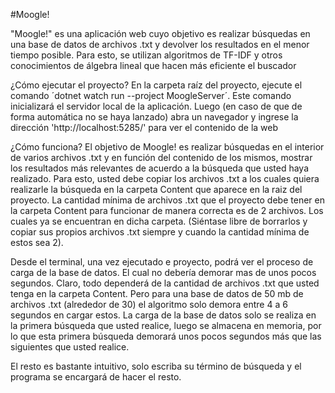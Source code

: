 #Moogle!

"Moogle!" es una aplicación web cuyo objetivo es realizar búsquedas en una base de 
datos de archivos .txt y devolver los resultados en el menor tiempo posible. Para esto, se 
utilizan algoritmos de TF-IDF y otros conocimientos de álgebra lineal que hacen más 
eficiente el buscador

¿Cómo ejecutar el proyecto?
En la carpeta raíz del proyecto, ejecute el comando ´dotnet watch run --project MoogleServer´. Este comando inicializará el servidor local de la aplicación. Luego (en caso de que de forma automática no se haya lanzado) abra un navegador y ingrese la dirección 'http://localhost:5285/' para ver el contenido de la web

¿Cómo funciona?
El objetivo de Moogle! es realizar búsquedas en el interior de varios archivos .txt y en función del contenido de los mismos, mostrar los resultados más relevantes de acuerdo a la búsqueda que usted haya realizado. Para esto, usted debe copiar los archivos .txt a los cuales quiera realizarle la búsqueda en la carpeta Content que aparece en la raiz del proyecto. La cantidad mínima de archivos .txt que el proyecto debe tener en la carpeta Content para funcionar de manera correcta es de 2 archivos. Los cuales ya se encuentran en dicha carpeta. (Siéntase libre de borrarlos y copiar sus propios archivos .txt siempre y cuando la cantidad mínima de estos sea 2).

Desde el terminal, una vez ejecutado e proyecto, podrá ver el proceso de carga de la base de datos. El cual no debería demorar mas de unos pocos segundos. Claro, todo dependerá de la cantidad de archivos .txt que usted tenga en la carpeta Content. Pero para una base de datos de 50 mb de archivos .txt (alrededor de 30) el algoritmo solo demora entre 4 a 6 segundos en cargar estos. La carga de la base de datos solo se realiza en la primera búsqueda que usted realice, luego se almacena en memoria, por lo que esta primera búsqueda demorará unos pocos segundos más que las siguientes que usted realice. 

El resto es bastante intuitivo, solo escriba su término de búsqueda y el programa se encargará de hacer el resto.
